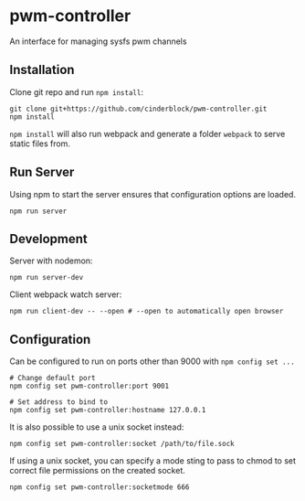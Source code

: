 # pwm-controller
An interface for managing sysfs pwm channels

## Installation

Clone git repo and run `npm install`:

```
git clone git+https://github.com/cinderblock/pwm-controller.git
npm install
```

`npm install` will also run webpack and generate a folder `webpack` to serve static files from.

## Run Server

Using npm to start the server ensures that configuration options are loaded.

```
npm run server
```

## Development

Server with nodemon:
```
npm run server-dev
```

Client webpack watch server:
```
npm run client-dev -- --open # --open to automatically open browser
```

## Configuration

Can be configured to run on ports other than 9000 with `npm config set ...`

```
# Change default port
npm config set pwm-controller:port 9001

# Set address to bind to
npm config set pwm-controller:hostname 127.0.0.1
```

It is also possible to use a unix socket instead:
```
npm config set pwm-controller:socket /path/to/file.sock
```

If using a unix socket, you can specify a mode sting to pass to chmod to set correct file permissions on the created socket.

```
npm config set pwm-controller:socketmode 666
```
